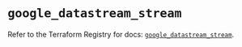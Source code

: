 # `google_datastream_stream`

Refer to the Terraform Registry for docs: [`google_datastream_stream`](https://registry.terraform.io/providers/hashicorp/google-beta/6.10.0/docs/resources/google_datastream_stream).
